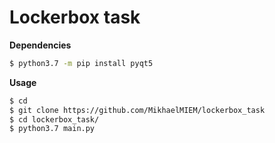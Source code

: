 # Lockerbox task
**Dependencies**
```sh
$ python3.7 -m pip install pyqt5
```
**Usage**
```sh
$ cd
$ git clone https://github.com/MikhaelMIEM/lockerbox_task
$ cd lockerbox_task/
$ python3.7 main.py
```
